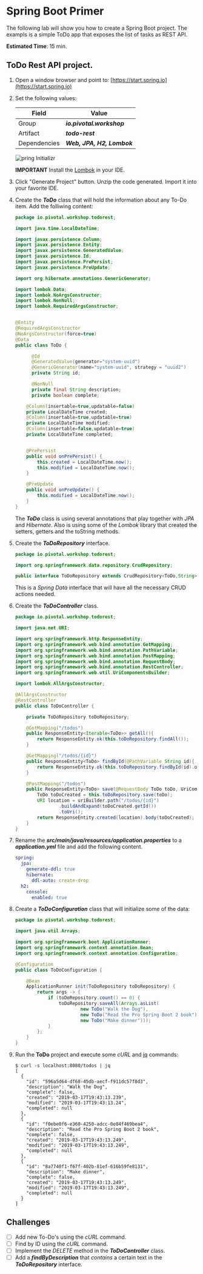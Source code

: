 # Spring Boot Primer

The following lab will show you how to create a Spring Boot project. The exampls is a simple ToDo app that exposes the list of tasks as REST API.

**Estimated Time**: 15 min.



## ToDo Rest API project.

1. Open a window browser and point to: [https://start.spring.io](https://start.spring.io)

2. Set the following values:

    | Field        | Value                      |
    | ------------ | -------------------------- |
    | Group        | ***io.pivotal.workshop***  |
    | Artifact     | ***todo-rest***            |
    | Dependencies | ***Web, JPA, H2, Lombok*** |

    ![pring Initializr](01-spring-boot-primer-01.png)

    **IMPORTANT** Install the [Lombok](https://projectlombok.org/download) in your IDE.

3. Click "Generate Project" button. Unzip the code generated. Import it into your favorite IDE.

4. Create the ***ToDo*** class that will hold the information about any To-Do item. Add the folliwing content:
    ```java
    package io.pivotal.workshop.todorest;

    import java.time.LocalDateTime;

    import javax.persistence.Column;
    import javax.persistence.Entity;
    import javax.persistence.GeneratedValue;
    import javax.persistence.Id;
    import javax.persistence.PrePersist;
    import javax.persistence.PreUpdate;

    import org.hibernate.annotations.GenericGenerator;

    import lombok.Data;
    import lombok.NoArgsConstructor;
    import lombok.NonNull;
    import lombok.RequiredArgsConstructor;


    @Entity
    @RequiredArgsConstructor
    @NoArgsConstructor(force=true)
    @Data
    public class ToDo {

    	  @Id
    	  @GeneratedValue(generator="system-uuid")
    	  @GenericGenerator(name="system-uuid", strategy = "uuid2")
          private String id;

    	  @NonNull
    	  private final String description;
          private boolean complete;

        @Column(insertable=true,updatable=false)
        private LocalDateTime created;
        @Column(insertable=true,updatable=true)
        private LocalDateTime modified;
        @Column(insertable=false,updatable=true)
        private LocalDateTime completed;


        @PrePersist
        public void onPrePersist() {
        	this.created = LocalDateTime.now();
        	this.modified = LocalDateTime.now();
        }

        @PreUpdate
        public void onPreUpdate() {
         	this.modified = LocalDateTime.now();
        }
    }
    ```

    The ***ToDo*** class is using several annotations that play together with *JPA* and *Hibernate*. Also is using some of the *Lombok* library that created the setters, getters and the toString methods.

5. Create the ***ToDoRepository*** interface.
    ```java
    package io.pivotal.workshop.todorest;

    import org.springframework.data.repository.CrudRepository;

    public interface ToDoRepository extends CrudRepository<ToDo,String> { }
    ```

    This is a *Spring Data* interface that will have all the necessary CRUD actions needed.

6. Create the ***ToDoController*** class.
    ```java
    package io.pivotal.workshop.todorest;

    import java.net.URI;

    import org.springframework.http.ResponseEntity;
    import org.springframework.web.bind.annotation.GetMapping;
    import org.springframework.web.bind.annotation.PathVariable;
    import org.springframework.web.bind.annotation.PostMapping;
    import org.springframework.web.bind.annotation.RequestBody;
    import org.springframework.web.bind.annotation.RestController;
    import org.springframework.web.util.UriComponentsBuilder;

    import lombok.AllArgsConstructor;

    @AllArgsConstructor
    @RestController
    public class ToDoController {

    	private ToDoRepository toDoRepository;

    	@GetMapping("/todos")
    	public ResponseEntity<Iterable<ToDo>> getAll(){
    		return ResponseEntity.ok(this.toDoRepository.findAll());
    	}

    	@GetMapping("/todos/{id}")
    	public ResponseEntity<ToDo> findById(@PathVariable String id){
    		return ResponseEntity.ok(this.toDoRepository.findById(id).orElse(null));
    	}

    	@PostMapping("/todos")
    	public ResponseEntity<ToDo> save(@RequestBody ToDo toDo, UriComponentsBuilder uriBuilder){
    		ToDo toDoCreated = this.toDoRepository.save(toDo);
    		URI location = uriBuilder.path("/todos/{id}")
                    .buildAndExpand(toDoCreated.getId())
                    .toUri();
    		return ResponseEntity.created(location).body(toDoCreated);
    	}
    }
    ```

7. Rename the ***src/main/java/resources/application.properties*** to a ***application.yml*** file and add the following content.

    ```yaml
    spring:
      jpa:
        generate-ddl: true
        hibernate:
          ddl-auto: create-drop
      h2:
        console:
          enabled: true
    ```

8. Create a ***ToDoConfiguration*** class that will initialize some of the data:

    ```java
    package io.pivotal.workshop.todorest;

    import java.util.Arrays;

    import org.springframework.boot.ApplicationRunner;
    import org.springframework.context.annotation.Bean;
    import org.springframework.context.annotation.Configuration;

    @Configuration
    public class ToDoConfiguration {

    	@Bean
    	ApplicationRunner init(ToDoRepository toDoRepository) {
    		return args -> {		
    			if (toDoRepository.count() == 0) {
    				toDoRepository.saveAll(Arrays.asList(
    						new ToDo("Walk the Dog"),
    						new ToDo("Read the Pro Spring Boot 2 book"),
    						new ToDo("Make dinner")));
    			}				
    		};
    	}
    }
    ```

9. Run the **ToDo** project and execute some *cURL* and [jq](https://stedolan.github.io/jq/) commands:

    ```shell
    $ curl -s localhost:8080/todos | jq
    [
      {
        "id": "596a5d64-df68-45db-aecf-f911dc57f8d3",
        "description": "Walk the Dog",
        "complete": false,
        "created": "2019-03-17T19:43:13.239",
        "modified": "2019-03-17T19:43:13.24",
        "completed": null
      },
      {
        "id": "f0ebe0f6-e360-4250-adcc-0e84f469bea4",
        "description": "Read the Pro Spring Boot 2 book",
        "complete": false,
        "created": "2019-03-17T19:43:13.249",
        "modified": "2019-03-17T19:43:13.249",
        "completed": null
      },
      {
        "id": "8a7740f1-f67f-402b-81ef-616b59fe8131",
        "description": "Make dinner",
        "complete": false,
        "created": "2019-03-17T19:43:13.249",
        "modified": "2019-03-17T19:43:13.249",
        "completed": null
      }
    ]
    ```


## Challenges

- [ ] Add new To-Do's using the *cURL* command.
- [ ] Find by ID using the *cURL* command.
- [ ] Implement the *DELETE* method in the ***ToDoController*** class.
- [ ] Add a ***findByDescription*** that *contains* a certain text in the ***ToDoRepository*** interface.
